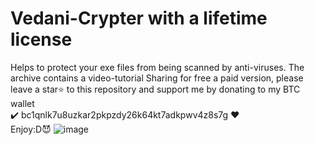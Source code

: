 # Vedani-Crypter with a lifetime license
Helps to protect your exe files from being scanned by anti-viruses. The archive contains a video-tutorial
Sharing for free a paid version, please leave a star⭐ to this repository and support me by donating to my BTC wallet 
<br /> ✔️ bc1qnlk7u8uzkar2pkpzdy26k64kt7adkpwv4z8s7g ❤️
<br /> Enjoy:D😈
![image](https://github.com/aslostar9/Vedani-Crypter/assets/113328311/6e9afcb3-b1df-4853-9558-c7308b13923a)
